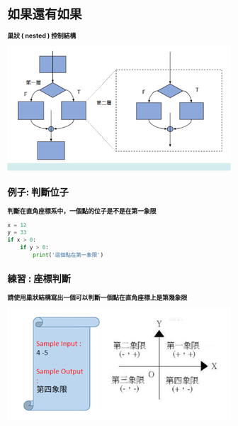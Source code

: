 # 如果還有如果

**巢狀 \( nested \) 控制結構** 

![](../../.gitbook/assets/image%20%2853%29.png)

## **例子: 判斷位子**

**判斷在直角座標系中，一個點的位子是不是在第一象限**

```python
x = 12
y = 33
if x > 0:
	if y > 0:
		print('這個點在第一象限')
```

## **練習 : 座標判斷**

**請使用巢狀結構寫出一個可以判斷一個點在直角座標上是第幾象限**

![](../../.gitbook/assets/image%20%2838%29.png)

